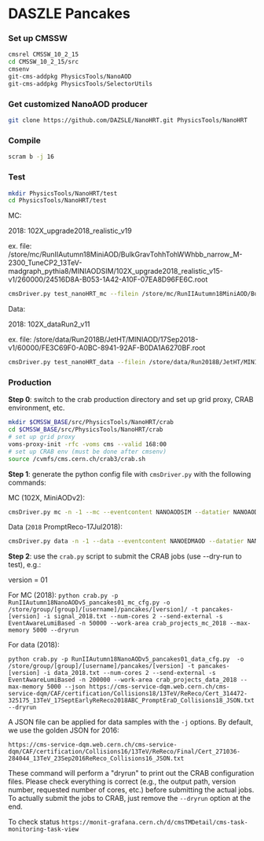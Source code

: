 # DASZLE Pancakes

### Set up CMSSW

```bash
cmsrel CMSSW_10_2_15
cd CMSSW_10_2_15/src
cmsenv
git-cms-addpkg PhysicsTools/NanoAOD 
git-cms-addpkg PhysicsTools/SelectorUtils 
```

### Get customized NanoAOD producer

```bash
git clone https://github.com/DAZSLE/NanoHRT.git PhysicsTools/NanoHRT
```

### Compile

```bash
scram b -j 16
```

### Test

```bash
mkdir PhysicsTools/NanoHRT/test
cd PhysicsTools/NanoHRT/test
```

MC:

2018: 102X_upgrade2018_realistic_v19

ex. file: /store/mc/RunIIAutumn18MiniAOD/BulkGravTohhTohWWhbb_narrow_M-2300_TuneCP2_13TeV-madgraph_pythia8/MINIAODSIM/102X_upgrade2018_realistic_v15-v1/260000/24516D8A-B053-1A42-A10F-07EA8D96FE6C.root
```bash
cmsDriver.py test_nanoHRT_mc --filein /store/mc/RunIIAutumn18MiniAOD/BulkGravTohhTohWWhbb_narrow_M-2300_TuneCP2_13TeV-madgraph_pythia8/MINIAODSIM/102X_upgrade2018_realistic_v15-v1/260000/24516D8A-B053-1A42-A10F-07EA8D96FE6C.root --fileout file:RunIIAutumn18NanoAODv5_BulkGravTohhTohWWhbb.root --mc --eventcontent NANOAODSIM --datatier NANOAODSIM --conditions 102X_upgrade2018_realistic_v19 --step NANO --nThreads 2 --era Run2_2018,run2_nanoAOD_102Xv1 --python_filename RunIIAutumn18NanoAODv5_pancakes01_mc_cfg.py --customise PhysicsTools/NanoHRT/nanoHRT_cff.nanoHRT_customizeMC -n 10 --no_exec 
```

Data:

2018: 102X_dataRun2_v11

ex. file: /store/data/Run2018B/JetHT/MINIAOD/17Sep2018-v1/60000/FE3C69F0-A0BC-8941-92AF-B0DA1A6270BF.root
```bash
cmsDriver.py test_nanoHRT_data --filein /store/data/Run2018B/JetHT/MINIAOD/17Sep2018-v1/60000/FE3C69F0-A0BC-8941-92AF-B0DA1A6270BF.root --fileout file:RunIIAutumn18NanoAODv5_JetHTRun2018B.root --data --eventcontent NANOAOD --datatier NANOAOD --conditions 102X_dataRun2_v11 --eventcontent NANOAOD --era Run2_2018,run2_nanoAOD_102Xv1 --customise PhysicsTools/NanoHRT/nanoHRT_cff.nanoHRT_customizeData --python_filename=RunIIAutumn18NanoAODv5_pancakes01_data_cfg.py -s NANO --no_exec 
```

### Production

**Step 0**: switch to the crab production directory and set up grid proxy, CRAB environment, etc.

```bash
mkdir $CMSSW_BASE/src/PhysicsTools/NanoHRT/crab
cd $CMSSW_BASE/src/PhysicsTools/NanoHRT/crab
# set up grid proxy
voms-proxy-init -rfc -voms cms --valid 168:00
# set up CRAB env (must be done after cmsenv)
source /cvmfs/cms.cern.ch/crab3/crab.sh
```

**Step 1**: generate the python config file with `cmsDriver.py` with the following commands:

MC (102X, MiniAODv2):

```bash
cmsDriver.py mc -n -1 --mc --eventcontent NANOAODSIM --datatier NANOAODSIM --conditions 102X_upgrade2018_realistic_v19 --step NANO --nThreads 2 --era Run2_2018,run2_nanoAOD_102Xv1 --customise PhysicsTools/NanoHRT/nanoHRT_cff.nanoHRT_customizeMC --filein file:miniAOD.root --fileout file:RunIIAutumn18NanoAODv5.root --python_filename RunIIAutumn18NanoAODv5_pancakes01_mc_cfg.py --no_exec
```

Data (`2018` PromptReco-17Jul2018):

```bash
cmsDriver.py data -n -1 --data --eventcontent NANOEDMAOD --datatier NANOAOD --conditions 102X_dataRun2_v11 --step NANO --nThreads 2 --era Run2_2018,run2_nanoAOD_102Xv1 --customise PhysicsTools/NanoHRT/nanoHRT_cff.nanoHRT_customizeData --filein file:miniAOD.root --fileout file:RunIIAutumn18NanoAODv5.root --python_filename RunIIAutumn18NanoAODv5_pancakes01_data_cfg.py --no_exec
```

**Step 2**: use the `crab.py` script to submit the CRAB jobs (use --dry-run to test), e.g.:

version = 01

For MC (2018):
`python crab.py -p RunIIAutumn18NanoAODv5_pancakes01_mc_cfg.py -o /store/group/[group]/[username]/pancakes/[version]/ -t pancakes-[version] -i signal_2018.txt --num-cores 2 --send-external -s EventAwareLumiBased -n 50000 --work-area crab_projects_mc_2018 --max-memory 5000 --dryrun`

For data (2018):

`python crab.py -p RunIIAutumn18NanoAODv5_pancakes01_data_cfg.py  -o /store/group/[group]/[username]/pancakes/[version] -t pancakes-[version] -i data_2018.txt --num-cores 2 --send-external -s EventAwareLumiBased -n 200000 --work-area crab_projects_data_2018 --max-memory 5000 --json https://cms-service-dqm.web.cern.ch/cms-service-dqm/CAF/certification/Collisions18/13TeV/ReReco/Cert_314472-325175_13TeV_17SeptEarlyReReco2018ABC_PromptEraD_Collisions18_JSON.txt --dryrun`

A JSON file can be applied for data samples with the `-j` options. By default, we use the golden JSON for 2016:

```
https://cms-service-dqm.web.cern.ch/cms-service-dqm/CAF/certification/Collisions16/13TeV/ReReco/Final/Cert_271036-284044_13TeV_23Sep2016ReReco_Collisions16_JSON.txt
```

These command will perform a "dryrun" to print out the CRAB configuration files. Please check everything is correct (e.g., the output path, version number, requested number of cores, etc.) before submitting the actual jobs. To actually submit the jobs to CRAB, just remove the `--dryrun` option at the end.

To check status
`https://monit-grafana.cern.ch/d/cmsTMDetail/cms-task-monitoring-task-view`